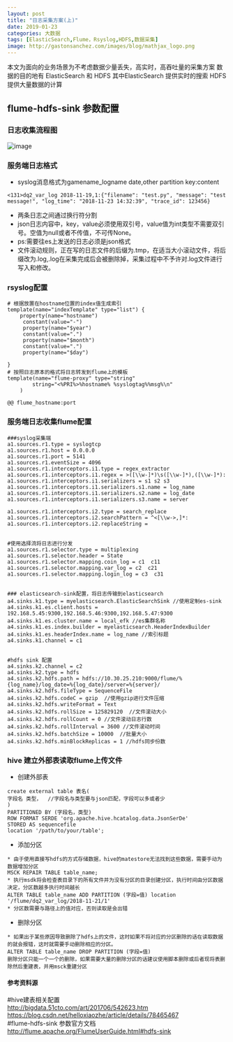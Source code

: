 ```yaml
---
layout: post
title: "日志采集方案(上)"
date: 2019-01-23
categories: 大数据
tags: [ElasticSearch,Flume，Rsyslog,HDFS,数据采集]
image: http://gastonsanchez.com/images/blog/mathjax_logo.png
---
```


本文为面向的业务场景为不考虑数据少量丢失，高实时，高吞吐量的采集方案
数据的目的地有 ElasticSearch 和 HDFS 其中ElasticSearch 提供实时的搜索
HDFS提供大量数据的计算 

<!-- more -->

## flume-hdfs-sink 参数配置
### 日志收集流程图
![image](http://assets.processon.com/chart_image/5bf2205ce4b0e9468c2905e0.png?_=1542960393748)
### 服务端日志格式
* syslog消息格式为<pri>gamename_logname date,other partition key:content 
```
<131>dq2_var_log 2018-11-19,1:{"filename": "test.py", "message": "test message!", "log_time": "2018-11-23 14:32:39", "trace_id": 123456}
```
* 两条日志之间通过换行符分割  
* json日志内容中，key，value必须使用双引号，value值为int类型不需要双引号。空值为null或者不传值，不可传None。
* ps:需要往es上发送的日志必须是json格式 
* 文件滚动规则，正在写的日志文件的后缀为.tmp，在适当大小滚动文件，将后缀改为.log,.log在采集完成后会被删除掉，采集过程中不予许对.log文件进行写入和修改。


### rsyslog配置
```
# 根据放置在hostname位置的index值生成索引
template(name="indexTemplate" type="list") {
    property(name="hostname")
     constant(value="-")
     property(name="$year")
     constant(value=".")
     property(name="$month")
     constant(value=".")
     property(name="$day")

}
# 按照日志原本的格式将日志转发到flume上的模板
template(name="flume-proxy" type="string" 
        string="<%PRI%>%hostname% %syslogtag%%msg%\n"
    )

@@ flume_hostname:port
```


### 服务端日志收集flume配置
```
###syslog采集端
a1.sources.r1.type = syslogtcp
a1.sources.r1.host = 0.0.0.0
a1.sources.r1.port = 5141
a1.sources.r1.eventSize = 4096
a1.sources.r1.interceptors.i1.type = regex_extractor
a1.sources.r1.interceptors.i1.regex = >([\\w-]*)\s([\\w-]*),([\\w-]*):
a1.sources.r1.interceptors.i1.serializers = s1 s2 s3
a1.sources.r1.interceptors.i1.serializers.s1.name = log_name
a1.sources.r1.interceptors.i1.serializers.s2.name = log_date
a1.sources.r1.interceptors.i1.serializers.s3.name = server

a1.sources.r1.interceptors.i2.type = search_replace
a1.sources.r1.interceptors.i2.searchPattern = ^<[\\w->,]*:
a1.sources.r1.interceptors.i2.replaceString = 


#使用选择流将日志进行分发
a1.sources.r1.selector.type = multiplexing  
a1.sources.r1.selector.header = State  
a1.sources.r1.selector.mapping.coin_log = c1  c11
a1.sources.r1.selector.mapping.var_log = c2  c21
a1.sources.r1.selector.mapping.login_log = c3  c31


### elasticsearch-sink配置，将日志传输到elasticsearch
a4.sinks.k1.type = myelasticsearch.ElasticSearchSink //使用定制es-sink
a4.sinks.k1.es.client.hosts = 192.168.5.45:9300,192.168.5.46:9300,192.168.5.47:9300
a4.sinks.k1.es.cluster.name = local_efk //es集群名称
a4.sinks.k1.es.index.builder = myelasticsearch.HeaderIndexBuilder
a4.sinks.k1.es.headerIndex.name = log_name //索引标题
a4.sinks.k1.channel = c1 


#hdfs sink 配置  
a4.sinks.k2.channel = c2
a4.sinks.k2.type = hdfs
a4.sinks.k2.hdfs.path = hdfs://10.30.25.210:9000/flume/%{log_name}/log_date=%{log_date}/server=%{server}/
a4.sinks.k2.hdfs.fileType = SequenceFile
a4.sinks.k2.hdfs.codeC = gzip  //使用gzip进行文件压缩
a4.sinks.k2.hdfs.writeFormat = Text 
a4.sinks.k2.hdfs.rollSize = 125829120  //文件滚动大小
a4.sinks.k2.hdfs.rollCount = 0 //文件滚动日志行数
a4.sinks.k2.hdfs.rollInterval = 3600 //文件滚动时间
a4.sinks.k2.hdfs.batchSize = 10000  //批量大小
a4.sinks.k2.hdfs.minBlockReplicas = 1 //hdfs同步份数
```


### hive 建立外部表读取flume上传文件
* 创建外部表
```
create external table 表名(   
字段名 类型，  //字段名与类型要与json匹配，字段可以多或者少
)  
PARTITIONED BY (字段名，类型)
ROW FORMAT SERDE 'org.apache.hive.hcatalog.data.JsonSerDe'  
STORED AS sequencefile  
location '/path/to/your/table'; 
```

* 添加分区

```
* 由于使用直接写hdfs的方式存储数据，hive的matestore无法找到这些数据，需要手动为数据增加分区
MSCK REPAIR TABLE table_name;
* 执行msdk将会检查表目录下的所有文件并为没有分区的目录创建分区，执行时间由分区数据决定，分区数越多执行时间越长
ALTER TABLE table_name ADD PARTITION (字段=值) location '/flume/dq2_var_log/2018-11-21/1'
* 分区数需要与路径上的值对应，否则读取是会出错
```

* 删除分区

```
* 如果出于某些原因导致删除了hdfs上的文件，这时如果不将对应的分区删除的话在读取数据的就会报错，这时就需要手动删除相应的分区。
ALTER TABLE table_name DROP PARTITION (字段=值)
删除分区只能一个一个的删除，如果需要大量的删除分区的话建议使用脚本删除或后者现将表删除然后重建表，并用msck重建分区
```

#### 参考资料源
#hive建表相关配置  
http://bigdata.51cto.com/art/201706/542623.htm  
https://blog.csdn.net/helloxiaozhe/article/details/78465467  
#flume-hdfs-sink 参数官方文档  
http://flume.apache.org/FlumeUserGuide.html#hdfs-sink  
